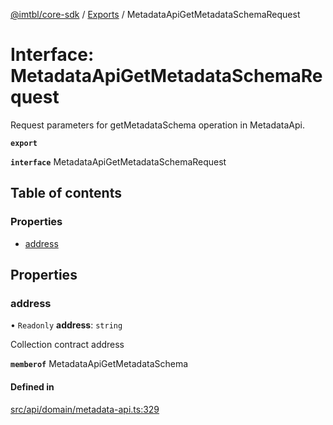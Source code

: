 [@imtbl/core-sdk](../README.md) / [Exports](../modules.md) / MetadataApiGetMetadataSchemaRequest

# Interface: MetadataApiGetMetadataSchemaRequest

Request parameters for getMetadataSchema operation in MetadataApi.

**`export`** 

**`interface`** MetadataApiGetMetadataSchemaRequest

## Table of contents

### Properties

- [address](MetadataApiGetMetadataSchemaRequest.md#address)

## Properties

### address

• `Readonly` **address**: `string`

Collection contract address

**`memberof`** MetadataApiGetMetadataSchema

#### Defined in

[src/api/domain/metadata-api.ts:329](https://github.com/immutable/imx-core-sdk/blob/7204457/src/api/domain/metadata-api.ts#L329)
